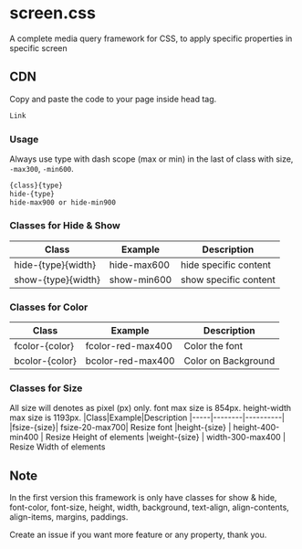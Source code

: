 # screen.css
A complete media query framework for CSS, to apply specific properties in specific screen

## CDN
Copy and paste the code to your page inside head tag.
```html
Link
```
### Usage
Always use type with dash scope (max or min) in the last of class with size, `-max300`, `-min600`.

```html
{class}{type}
hide-{type}
hide-max900 or hide-min900
```
### Classes for Hide & Show
|Class|Example|Description
|-----|--------|----------|
|hide-{type}{width}|hide-max600|hide specific content
|show-{type}{width}|show-min600|show specific content

### Classes for Color
|Class|Example|Description
|-----|--------|----------|
|fcolor-{color}|fcolor-red-max400|Color the font
|bcolor-{color}|bcolor-red-max400|Color on Background

### Classes for Size
All size will denotes as pixel (px) only. font max size is 854px. height-width max size is 1193px.
|Class|Example|Description
|-----|--------|----------|
|fsize-{size}| fsize-20-max700| Resize font
|height-{size} | height-400-min400 | Resize Height of elements
|weight-{size} | width-300-max400 | Resize Width of elements

<!-- ### Classes for Margin
`r` is the nagative value, thats mean if normal size of 20px, and you are using with `r` it will be -20px.
|Class|Example|Description
|-----|--------|----------|
|mall-{size}| mall-20-max700| Margin 20px from all side
|rmall-{size}| rmall-20-max700| Margin -20px from all side
|mt-{size}| mt-20-max700| Margin-top 20px
|rmt-{size}| rmt-20-max700| Margin-top -20px
|ml-{size}| ml-20-max700| Margin-left 20px
|rml-{size}| rml-20-max700| Margin-left -20px
|mb-{size}| mb-20-max700| Margin-bottom 20px
|rmb-{size}| rmb-20-max700| Margin-bottom -20px
|mr-{size}| mr-20-max700| Margin-right 20px
|rmr-{size}| rmr-20-max700| Margin-right -20px

### Classes for Padding
`r` is the nagative value, thats mean if normal size of 20px, and you are using with `r` it will be -20px.
|Class|Example|Description
|-----|--------|----------|
|pall-{size}| pall-20-max700| Padding 20px from all side
|rpall-{size}| rpall-20-max700| Padding -20px from all side
|pt-{size}| pt-20-max700| Padding-top 20px
|rpt-{size}| rpt-20-max700| Padding-top -20px
|pl-{size}| pl-20-max700| Padding-left 20px
|rpl-{size}| rpl-20-max700| Padding-left -20px
|pb-{size}| pb-20-max700| Padding-bottom 20px
|rpb-{size}| rpb-20-max700| Padding-bottom -20px
|pr-{size}| pr-20-max700| Padding-right 20px
|rpr-{size}| rpr-20-max700| Padding-right -20px
-->
## Note
In the first version this framework is only have classes for
show & hide, font-color, font-size, height, width, background, text-align, align-contents, align-items, margins, paddings.

Create an issue if you want more feature or any property, thank you. 
